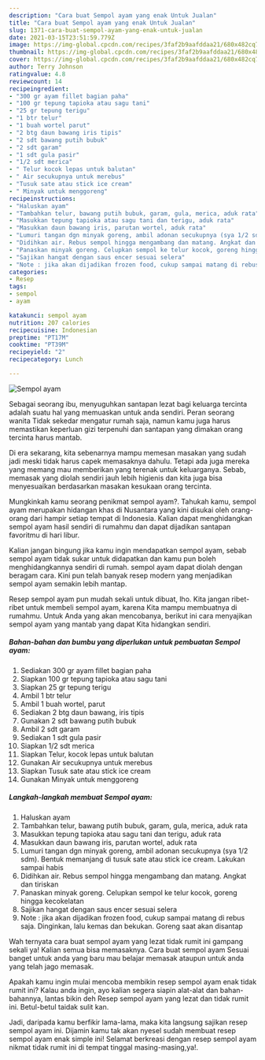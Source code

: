 ```yaml
---
description: "Cara buat Sempol ayam yang enak Untuk Jualan"
title: "Cara buat Sempol ayam yang enak Untuk Jualan"
slug: 1371-cara-buat-sempol-ayam-yang-enak-untuk-jualan
date: 2021-03-15T23:51:59.779Z
image: https://img-global.cpcdn.com/recipes/3faf2b9aafddaa21/680x482cq70/sempol-ayam-foto-resep-utama.jpg
thumbnail: https://img-global.cpcdn.com/recipes/3faf2b9aafddaa21/680x482cq70/sempol-ayam-foto-resep-utama.jpg
cover: https://img-global.cpcdn.com/recipes/3faf2b9aafddaa21/680x482cq70/sempol-ayam-foto-resep-utama.jpg
author: Terry Johnson
ratingvalue: 4.8
reviewcount: 14
recipeingredient:
- "300 gr ayam fillet bagian paha"
- "100 gr tepung tapioka atau sagu tani"
- "25 gr tepung terigu"
- "1 btr telur"
- "1 buah wortel parut"
- "2 btg daun bawang iris tipis"
- "2 sdt bawang putih bubuk"
- "2 sdt garam"
- "1 sdt gula pasir"
- "1/2 sdt merica"
- " Telur kocok lepas untuk balutan"
- " Air secukupnya untuk merebus"
- "Tusuk sate atau stick ice cream"
- " Minyak untuk menggoreng"
recipeinstructions:
- "Haluskan ayam"
- "Tambahkan telur, bawang putih bubuk, garam, gula, merica, aduk rata"
- "Masukkan tepung tapioka atau sagu tani dan terigu, aduk rata"
- "Masukkan daun bawang iris, parutan wortel, aduk rata"
- "Lumuri tangan dgn minyak goreng, ambil adonan secukupnya (sya 1/2 sdm). Bentuk memanjang di tusuk sate atau stick ice cream. Lakukan sampai habis"
- "Didihkan air. Rebus sempol hingga mengambang dan matang. Angkat dan tiriskan"
- "Panaskan minyak goreng. Celupkan sempol ke telur kocok, goreng hingga kecokelatan"
- "Sajikan hangat dengan saus encer sesuai selera"
- "Note : jika akan dijadikan frozen food, cukup sampai matang di rebus saja. Dinginkan, lalu kemas dan bekukan. Goreng saat akan disantap"
categories:
- Resep
tags:
- sempol
- ayam

katakunci: sempol ayam 
nutrition: 207 calories
recipecuisine: Indonesian
preptime: "PT17M"
cooktime: "PT39M"
recipeyield: "2"
recipecategory: Lunch

---
```



![Sempol ayam](https://img-global.cpcdn.com/recipes/3faf2b9aafddaa21/680x482cq70/sempol-ayam-foto-resep-utama.jpg)

Sebagai seorang ibu, menyuguhkan santapan lezat bagi keluarga tercinta adalah suatu hal yang memuaskan untuk anda sendiri. Peran seorang  wanita Tidak sekedar mengatur rumah saja, namun kamu juga harus memastikan keperluan gizi terpenuhi dan santapan yang dimakan orang tercinta harus mantab.

Di era  sekarang, kita sebenarnya mampu memesan masakan yang sudah jadi meski tidak harus capek memasaknya dahulu. Tetapi ada juga mereka yang memang mau memberikan yang terenak untuk keluarganya. Sebab, memasak yang diolah sendiri jauh lebih higienis dan kita juga bisa menyesuaikan berdasarkan masakan kesukaan orang tercinta. 



Mungkinkah kamu seorang penikmat sempol ayam?. Tahukah kamu, sempol ayam merupakan hidangan khas di Nusantara yang kini disukai oleh orang-orang dari hampir setiap tempat di Indonesia. Kalian dapat menghidangkan sempol ayam hasil sendiri di rumahmu dan dapat dijadikan santapan favoritmu di hari libur.

Kalian jangan bingung jika kamu ingin mendapatkan sempol ayam, sebab sempol ayam tidak sukar untuk didapatkan dan kamu pun boleh menghidangkannya sendiri di rumah. sempol ayam dapat diolah dengan beragam cara. Kini pun telah banyak resep modern yang menjadikan sempol ayam semakin lebih mantap.

Resep sempol ayam pun mudah sekali untuk dibuat, lho. Kita jangan ribet-ribet untuk membeli sempol ayam, karena Kita mampu membuatnya di rumahmu. Untuk Anda yang akan mencobanya, berikut ini cara menyajikan sempol ayam yang mantab yang dapat Kita hidangkan sendiri.

<!--inarticleads1-->

##### Bahan-bahan dan bumbu yang diperlukan untuk pembuatan Sempol ayam:

1. Sediakan 300 gr ayam fillet bagian paha
1. Siapkan 100 gr tepung tapioka atau sagu tani
1. Siapkan 25 gr tepung terigu
1. Ambil 1 btr telur
1. Ambil 1 buah wortel, parut
1. Sediakan 2 btg daun bawang, iris tipis
1. Gunakan 2 sdt bawang putih bubuk
1. Ambil 2 sdt garam
1. Sediakan 1 sdt gula pasir
1. Siapkan 1/2 sdt merica
1. Siapkan  Telur, kocok lepas untuk balutan
1. Gunakan  Air secukupnya untuk merebus
1. Siapkan Tusuk sate atau stick ice cream
1. Gunakan  Minyak untuk menggoreng




<!--inarticleads2-->

##### Langkah-langkah membuat Sempol ayam:

1. Haluskan ayam
1. Tambahkan telur, bawang putih bubuk, garam, gula, merica, aduk rata
1. Masukkan tepung tapioka atau sagu tani dan terigu, aduk rata
1. Masukkan daun bawang iris, parutan wortel, aduk rata
1. Lumuri tangan dgn minyak goreng, ambil adonan secukupnya (sya 1/2 sdm). Bentuk memanjang di tusuk sate atau stick ice cream. Lakukan sampai habis
1. Didihkan air. Rebus sempol hingga mengambang dan matang. Angkat dan tiriskan
1. Panaskan minyak goreng. Celupkan sempol ke telur kocok, goreng hingga kecokelatan
1. Sajikan hangat dengan saus encer sesuai selera
1. Note : jika akan dijadikan frozen food, cukup sampai matang di rebus saja. Dinginkan, lalu kemas dan bekukan. Goreng saat akan disantap




Wah ternyata cara buat sempol ayam yang lezat tidak rumit ini gampang sekali ya! Kalian semua bisa memasaknya. Cara buat sempol ayam Sesuai banget untuk anda yang baru mau belajar memasak ataupun untuk anda yang telah jago memasak.

Apakah kamu ingin mulai mencoba membikin resep sempol ayam enak tidak rumit ini? Kalau anda ingin, ayo kalian segera siapin alat-alat dan bahan-bahannya, lantas bikin deh Resep sempol ayam yang lezat dan tidak rumit ini. Betul-betul taidak sulit kan. 

Jadi, daripada kamu berfikir lama-lama, maka kita langsung sajikan resep sempol ayam ini. Dijamin kamu tak akan nyesel sudah membuat resep sempol ayam enak simple ini! Selamat berkreasi dengan resep sempol ayam nikmat tidak rumit ini di tempat tinggal masing-masing,ya!.

